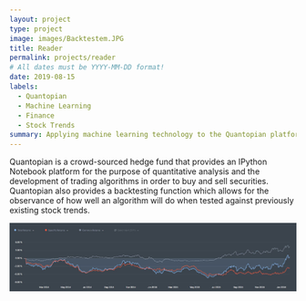 ```yaml
---
layout: project
type: project
image: images/Backtestem.JPG
title: Reader
permalink: projects/reader
# All dates must be YYYY-MM-DD format!
date: 2019-08-15
labels:
  - Quantopian
  - Machine Learning
  - Finance
  - Stock Trends
summary: Applying machine learning technology to the Quantopian platform, I trained a neural net on a broad range of inputs with the intention of finding seemingly unknown factors impacting the stock market with 80% accuracy.  
---
```


Quantopian is a crowd-sourced hedge fund that provides an IPython Notebook platform for the purpose of quantitative analysis and the development of trading algorithms in order to buy and sell securities. Quantopian also provides a backtesting function which allows for the observance of how well an algorithm will do when tested against previously existing stock trends. 

<img class="ui large right floated rounded image" src="../images/completeBacktest.JPG">

